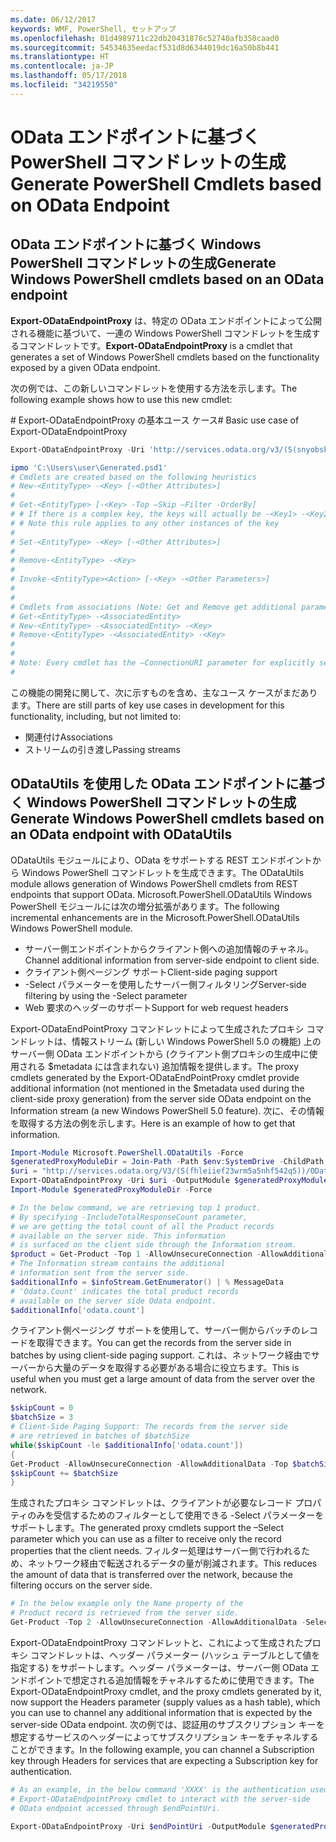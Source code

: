 ```yaml
---
ms.date: 06/12/2017
keywords: WMF, PowerShell, セットアップ
ms.openlocfilehash: 01d4989711c22db20431876c52740afb350caad0
ms.sourcegitcommit: 54534635eedacf531d8d6344019dc16a50b8b441
ms.translationtype: HT
ms.contentlocale: ja-JP
ms.lasthandoff: 05/17/2018
ms.locfileid: "34219550"
---
```

# <a name="generate-powershell-cmdlets-based-on-odata-endpoint"></a><span data-ttu-id="3c885-102">OData エンドポイントに基づく PowerShell コマンドレットの生成</span><span class="sxs-lookup"><span data-stu-id="3c885-102">Generate PowerShell Cmdlets based on OData Endpoint</span></span>
<a name="generate-windows-powershell-cmdlets-based-on-an-odata-endpoint"></a><span data-ttu-id="3c885-103">OData エンドポイントに基づく Windows PowerShell コマンドレットの生成</span><span class="sxs-lookup"><span data-stu-id="3c885-103">Generate Windows PowerShell cmdlets based on an OData endpoint</span></span>
--------------------------------------------------------------

<span data-ttu-id="3c885-104">**Export-ODataEndpointProxy** は、特定の OData エンドポイントによって公開される機能に基づいて、一連の Windows PowerShell コマンドレットを生成するコマンドレットです。</span><span class="sxs-lookup"><span data-stu-id="3c885-104">**Export-ODataEndpointProxy** is a cmdlet that generates a set of Windows PowerShell cmdlets based on the functionality exposed by a given OData endpoint.</span></span>

<span data-ttu-id="3c885-105">次の例では、この新しいコマンドレットを使用する方法を示します。</span><span class="sxs-lookup"><span data-stu-id="3c885-105">The following example shows how to use this new cmdlet:</span></span>

<span data-ttu-id="3c885-106">\# Export-ODataEndpointProxy の基本ユース ケース</span><span class="sxs-lookup"><span data-stu-id="3c885-106">\# Basic use case of Export-ODataEndpointProxy</span></span>

```powershell
Export-ODataEndpointProxy -Uri 'http://services.odata.org/v3/(S(snyobsk1hhutkb2yulwldgf1))/odata/odata.svc' -OutputModule C:\Users\user\Generated.psd1

ipmo 'C:\Users\user\Generated.psd1'
# Cmdlets are created based on the following heuristics
# New-<EntityType> -<Key> [-<Other Attributes>]
#
# Get-<EntityType> [-<Key> -Top –Skip –Filter -OrderBy]
# # If there is a complex key, the keys will actually be -<Key1> -<Key2>…
# # Note this rule applies to any other instances of the key
#
# Set-<EntityType> -<Key> [-<Other Attributes>]
#
# Remove-<EntityType> -<Key>
#
# Invoke-<EntityType><Action> [-<Key> -<Other Parameters>]
#
#
# Cmdlets from associations (Note: Get and Remove get additional parameter sets)
# Get-<EntityType> -<AssociatedEntity>
# New-<EntityType> -<AssociatedEntity> -<Key>
# Remove-<EntityType> -<AssociatedEntity> -<Key>
#
#
# Note: Every cmdlet has the –ConnectionURI parameter for explicitly setting the URI of the endpoint. This normally uses the same address that you gave the Export-ODataEndpointProxy cmdlet, but can be overridden in this fashion for the sake of similar endpoints.
#
```

<span data-ttu-id="3c885-107">この機能の開発に関して、次に示すものを含め、主なユース ケースがまだあります。</span><span class="sxs-lookup"><span data-stu-id="3c885-107">There are still parts of key use cases in development for this functionality, including, but not limited to:</span></span>
-   <span data-ttu-id="3c885-108">関連付け</span><span class="sxs-lookup"><span data-stu-id="3c885-108">Associations</span></span>
-   <span data-ttu-id="3c885-109">ストリームの引き渡し</span><span class="sxs-lookup"><span data-stu-id="3c885-109">Passing streams</span></span>

<a name="generate-windows-powershell-cmdlets-based-on-an-odata-endpoint-with-odatautils"></a><span data-ttu-id="3c885-110">ODataUtils を使用した OData エンドポイントに基づく Windows PowerShell コマンドレットの生成</span><span class="sxs-lookup"><span data-stu-id="3c885-110">Generate Windows PowerShell cmdlets based on an OData endpoint with ODataUtils</span></span>
------------------------------------------------------------------------------
<span data-ttu-id="3c885-111">ODataUtils モジュールにより、OData をサポートする REST エンドポイントから Windows PowerShell コマンドレットを生成できます。</span><span class="sxs-lookup"><span data-stu-id="3c885-111">The ODataUtils module allows generation of Windows PowerShell cmdlets from REST endpoints that support OData.</span></span> <span data-ttu-id="3c885-112">Microsoft.PowerShell.ODataUtils Windows PowerShell モジュールには次の増分拡張があります。</span><span class="sxs-lookup"><span data-stu-id="3c885-112">The following incremental enhancements are in the Microsoft.PowerShell.ODataUtils Windows PowerShell module.</span></span>
-   <span data-ttu-id="3c885-113">サーバー側エンドポイントからクライアント側への追加情報のチャネル。</span><span class="sxs-lookup"><span data-stu-id="3c885-113">Channel additional information from server-side endpoint to client side.</span></span>
-   <span data-ttu-id="3c885-114">クライアント側ページング サポート</span><span class="sxs-lookup"><span data-stu-id="3c885-114">Client-side paging support</span></span>
-   <span data-ttu-id="3c885-115">-Select パラメーターを使用したサーバー側フィルタリング</span><span class="sxs-lookup"><span data-stu-id="3c885-115">Server-side filtering by using the -Select parameter</span></span>
-   <span data-ttu-id="3c885-116">Web 要求のヘッダーのサポート</span><span class="sxs-lookup"><span data-stu-id="3c885-116">Support for web request headers</span></span>

<span data-ttu-id="3c885-117">Export-ODataEndPointProxy コマンドレットによって生成されたプロキシ コマンドレットは、情報ストリーム (新しい Windows PowerShell 5.0 の機能) 上のサーバー側 OData エンドポイントから (クライアント側プロキシの生成中に使用される $metadata には含まれない) 追加情報を提供します。</span><span class="sxs-lookup"><span data-stu-id="3c885-117">The proxy cmdlets generated by the Export-ODataEndPointProxy cmdlet provide additional information (not mentioned in the $metadata used during the client-side proxy generation) from the server side OData endpoint on the Information stream (a new Windows PowerShell 5.0 feature).</span></span> <span data-ttu-id="3c885-118">次に、その情報を取得する方法の例を示します。</span><span class="sxs-lookup"><span data-stu-id="3c885-118">Here is an example of how to get that information.</span></span>
```powershell
Import-Module Microsoft.PowerShell.ODataUtils -Force
$generatedProxyModuleDir = Join-Path -Path $env:SystemDrive -ChildPath 'ODataDemoProxy'
$uri = "http://services.odata.org/V3/(S(fhleiief23wrm5a5nhf542q5))/OData/OData.svc/"
Export-ODataEndpointProxy -Uri $uri -OutputModule $generatedProxyModuleDir -Force -AllowUnSecureConnection -Verbose -AllowClobber
Import-Module $generatedProxyModuleDir -Force

# In the below command, we are retrieving top 1 product.
# By specifying -IncludeTotalResponseCount parameter,
# we are getting the total count of all the Product records
# available on the server side. This information
# is surfaced on the client side through the Information stream.
$product = Get-Product -Top 1 -AllowUnsecureConnection -AllowAdditionalData -IncludeTotalResponseCount -InformationVariable infoStream
# The Information stream contains the additional
# information sent from the server side.
$additionalInfo = $infoStream.GetEnumerator() | % MessageData
# 'Odata.Count' indicates the total product records
# available on the server side Odata endpoint.
$additionalInfo['odata.count']
```

<span data-ttu-id="3c885-119">クライアント側ページング サポートを使用して、サーバー側からバッチのレコードを取得できます。</span><span class="sxs-lookup"><span data-stu-id="3c885-119">You can get the records from the server side in batches by using client-side paging support.</span></span> <span data-ttu-id="3c885-120">これは、ネットワーク経由でサーバーから大量のデータを取得する必要がある場合に役立ちます。</span><span class="sxs-lookup"><span data-stu-id="3c885-120">This is useful when you must get a large amount of data from the server over the network.</span></span>
```powershell
$skipCount = 0
$batchSize = 3
# Client-Side Paging Support: The records from the server side
# are retrieved in batches of $batchSize
while($skipCount -le $additionalInfo['odata.count'])
{
Get-Product -AllowUnsecureConnection -AllowAdditionalData -Top $batchSize -Skip $skipCount
$skipCount += $batchSize
}
```

<span data-ttu-id="3c885-121">生成されたプロキシ コマンドレットは、クライアントが必要なレコード プロパティのみを受信するためのフィルターとして使用できる -Select パラメーターをサポートします。</span><span class="sxs-lookup"><span data-stu-id="3c885-121">The generated proxy cmdlets support the –Select parameter which you can use as a filter to receive only the record properties that the client needs.</span></span> <span data-ttu-id="3c885-122">フィルター処理はサーバー側で行われるため、ネットワーク経由で転送されるデータの量が削減されます。</span><span class="sxs-lookup"><span data-stu-id="3c885-122">This reduces the amount of data that is transferred over the network, because the filtering occurs on the server side.</span></span>
```powershell
# In the below example only the Name property of the
# Product record is retrieved from the server side.
Get-Product -Top 2 -AllowUnsecureConnection -AllowAdditionalData -Select Name
```

<span data-ttu-id="3c885-123">Export-ODataEndpointProxy コマンドレットと、これによって生成されたプロキシ コマンドレットは、ヘッダー パラメーター (ハッシュ テーブルとして値を指定する) をサポートします。ヘッダー パラメーターは、サーバー側 OData エンドポイントで想定される追加情報をチャネルするために使用できます。</span><span class="sxs-lookup"><span data-stu-id="3c885-123">The Export-ODataEndpointProxy cmdlet, and the proxy cmdlets generated by it, now support the Headers parameter (supply values as a hash table), which you can use to channel any additional information that is expected by the server-side OData endpoint.</span></span> <span data-ttu-id="3c885-124">次の例では、認証用のサブスクリプション キーを想定するサービスのヘッダーによってサブスクリプション キーをチャネルすることができます。</span><span class="sxs-lookup"><span data-stu-id="3c885-124">In the following example, you can channel a Subscription key through Headers for services that are expecting a Subscription key for authentication.</span></span>
```powershell
# As an example, in the below command 'XXXX' is the authentication used by the
# Export-ODataEndpointProxy cmdlet to interact with the server-side
# OData endpoint accessed through $endPointUri.

Export-ODataEndpointProxy -Uri $endPointUri -OutputModule $generatedProxyModuleDir -Force -AllowUnSecureConnection -Verbose -Headers @{'subscription-key'='XXXX'}
```
